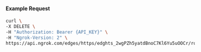 <!-- Code generated for API Clients. DO NOT EDIT. -->

#### Example Request

```bash
curl \
-X DELETE \
-H "Authorization: Bearer {API_KEY}" \
-H "Ngrok-Version: 2" \
https://api.ngrok.com/edges/https/edghts_2wgPZh5yatdBnoC7Kl6Yu5uOOCr/routes/edghtsrt_2wgPZfDPoFXMRC5tsMfs3QvQQB0/circuit_breaker
```

